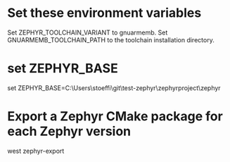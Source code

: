 
# Set these environment variables

Set ZEPHYR_TOOLCHAIN_VARIANT to gnuarmemb.
Set GNUARMEMB_TOOLCHAIN_PATH to the toolchain installation directory.

# set ZEPHYR_BASE
set ZEPHYR_BASE=C:\Users\stoeffi\git\test-zephyr\zephyrproject\zephyr

# Export a Zephyr CMake package for each Zephyr version
west zephyr-export